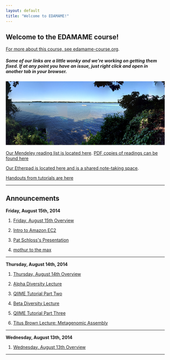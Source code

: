 ```yaml
---
layout: default
title: "Welcome to EDAMAME!"
---
```


## Welcome to the EDAMAME course!

[For more about this course, see edamame-course.org](http://edamame-course.org).

##### Some of our links are a little wonky and we're working on getting them fixed.  If at any point you have an issue, just right click and open in another tab in your browser. 

![edamame header image](img/gull_lake.jpg)

[Our Mendeley reading list is located here](http://www.mendeley.com/groups/4688421/edamame/). [PDF copies of readings can be found here](https://github.com/edamame-course/docs/tree/gh-pages/extra/PDFs)

[Our Etherpad is located here and is a shared note-taking space](https://edamame.etherpad.mozilla.org/1).

[Handouts from tutorials are here](https://github.com/edamame-course/docs/tree/gh-pages/extra/Handouts)

---------------------------------------------

## Announcements

**Friday, August 15th, 2014**

1. [Friday, August 15th Overview](https://edamame-course.github.io/docs/august_15.html)

2. [Intro to Amazon EC2](https://edamame-course.github.io/docs/intro_to_ec2_instance.html)

3. [Pat Schloss's Presentation](http://pschloss.github.io/2014_08_15-mothur/#1)

4. [mothur to the max](http://www.mothur.org/wiki/MiSeq_SOP)

_____________________________________________

**Thursday, August 14th, 2014**

1. [Thursday, August 14th Overview](https://edamame-course.github.io/docs/august_14.html)

2. [Alpha Diversity Lecture](https://edamame-course.github.io/docs/extra/Presentations/2014-08-14-AM_Ashley_Lecture2.pdf?raw=true)

3. [QIIME Tutorial Part Two](https://edamame-course.github.io/docs/qiime_2_tutorial.html)

4. [Beta Diversity Lecture](https://edamame-course.github.io/docs/extra/Presentations/2014-08-14-PM_Ashley_Lecture3.pdf?raw=true)

5. [QIIME Tutorial Part Three](https://edamame-course.github.io/docs/qiime_3.html)

6.  [Titus Brown Lecture: Metagenomic Assembly](2014-edamame-assembly_TBrown.pdf?=true)

_____________________________________________

**Wednesday, August 13th, 2014**

1. [Wednesday, August 13th Overview](https://edamame-course.github.io/docs/august_13.html)


----------------------------------------------
